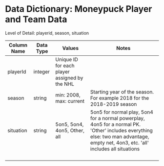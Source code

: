 # Data Dictionary: Moneypuck Player and Team Data

Level of Detail: playerid, season, situation

| Column Name | Data Type | Values | Notes |
|---|---|---|---|
| playerId | integer | Unique ID for each player assigned by the NHL |
| season | string | min: 2008, max: current | Starting year of the season. For example 2018 for the 2018-2019 season |
| situation | string | 5on5, 5on4, 4on5, Other, all | 5on5 for normal play, 5on4 for a normal powerplay, 4on5 for a normal PK. 'Other' includes everything else: two man advantage, empty net, 4on3, etc. 'all' includes all situations |
||||
||||
||||
||||
